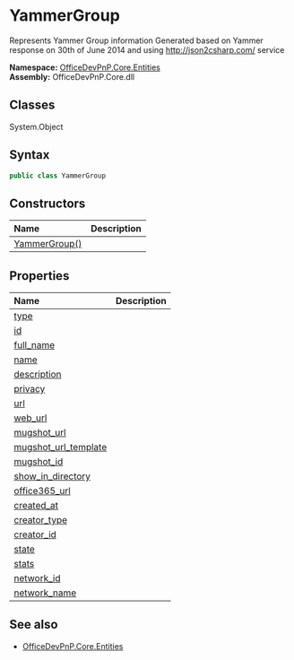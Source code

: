 # YammerGroup
Represents Yammer Group information
            Generated based on Yammer response on 30th of June 2014 and using http://json2csharp.com/ service  

**Namespace:** [OfficeDevPnP.Core.Entities](OfficeDevPnP.Core.Entities.md)  
**Assembly:** OfficeDevPnP.Core.dll  
## Classes
System.Object  
## Syntax
```C#
public class YammerGroup
```
## Constructors
|**Name**|**Description**|
|:-----|:-----|
| [YammerGroup()](YammerGroupconstructor1details.md) | 
## Properties
|**Name**|**Description**|
|:-----|:-----|
| [type](YammerGroup.type.md) | 
| [id](YammerGroup.id.md) | 
| [full_name](YammerGroup.full_name.md) | 
| [name](YammerGroup.name.md) | 
| [description](YammerGroup.description.md) | 
| [privacy](YammerGroup.privacy.md) | 
| [url](YammerGroup.url.md) | 
| [web_url](YammerGroup.web_url.md) | 
| [mugshot_url](YammerGroup.mugshot_url.md) | 
| [mugshot_url_template](YammerGroup.mugshot_url_template.md) | 
| [mugshot_id](YammerGroup.mugshot_id.md) | 
| [show_in_directory](YammerGroup.show_in_directory.md) | 
| [office365_url](YammerGroup.office365_url.md) | 
| [created_at](YammerGroup.created_at.md) | 
| [creator_type](YammerGroup.creator_type.md) | 
| [creator_id](YammerGroup.creator_id.md) | 
| [state](YammerGroup.state.md) | 
| [stats](YammerGroup.stats.md) | 
| [network_id](YammerGroup.network_id.md) | 
| [network_name](YammerGroup.network_name.md) | 
## See also
- [OfficeDevPnP.Core.Entities](OfficeDevPnP.Core.Entities.md)
